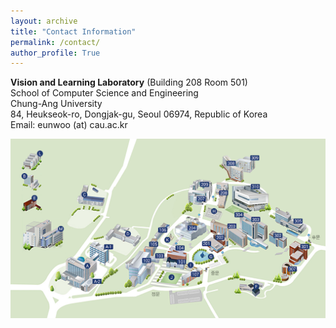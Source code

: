 ```yaml
---
layout: archive
title: "Contact Information"
permalink: /contact/
author_profile: True
---
```

**Vision and Learning Laboratory** (Building 208 Room 501)  
School of Computer Science and Engineering   
Chung-Ang University  
84, Heukseok-ro, Dongjak-gu, Seoul 06974, Republic of Korea      
Email: eunwoo (at) cau.ac.kr

<img src='/images/cau_map.png' width="700" align="left" style="margin-right:50px">

